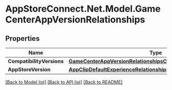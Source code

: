 # AppStoreConnect.Net.Model.GameCenterAppVersionRelationships

## Properties

Name | Type | Description | Notes
------------ | ------------- | ------------- | -------------
**CompatibilityVersions** | [**GameCenterAppVersionRelationshipsCompatibilityVersions**](GameCenterAppVersionRelationshipsCompatibilityVersions.md) |  | [optional] 
**AppStoreVersion** | [**AppClipDefaultExperienceRelationshipsReleaseWithAppStoreVersion**](AppClipDefaultExperienceRelationshipsReleaseWithAppStoreVersion.md) |  | [optional] 

[[Back to Model list]](../README.md#documentation-for-models) [[Back to API list]](../README.md#documentation-for-api-endpoints) [[Back to README]](../README.md)

